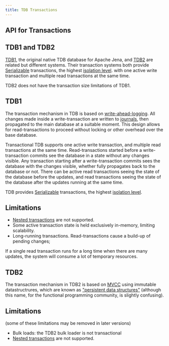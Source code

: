 ```yaml
---
title: TDB Transactions
---
```


## API for Transactions

## TDB1 and TDB2

[TDB1](/documentation/tdb), the original native TDB database for Apache
Jena, and [TDB2](documentation/tdb2) are related but different systems.
Their transaction systems both provide
[Serializable](http://en.wikipedia.org/wiki/Isolation_%28database_systems%29#SERIALIZABLE)
transactions, the highest
[isolation level](http://en.wikipedia.org/wiki/Isolation_%28database_systems%29).
with one active write transaction and multiple read
transactions at the same time.

TDB2 does not have the transaction size limitations of TDB1.

## TDB1

The transaction mechanism in TDB is based on
[write-ahead-logging](http://en.wikipedia.org/wiki/Write-ahead_logging).
All changes made inside a write-transaction are written to
[journals](http://en.wikipedia.org/wiki/Journaling_file_system),
then propagated to the main database at a suitable moment. This
design allows for read-transactions to proceed without locking or
other overhead over the base database.

Transactional TDB supports one active write transaction, and
multiple read transactions at the same time. Read-transactions
started before a write-transaction commits see the database in a
state without any changes visible. Any transaction starting after a
write-transaction commits sees the database with the changes
visible, whether fully propagates back to the database or not.
There can be active read transactions seeing the state of the
database before the updates, and read transactions seeing the state
of the database after the updates running at the same time.

TDB provides
[Serializable](http://en.wikipedia.org/wiki/Isolation_%28database_systems%29#SERIALIZABLE)
transactions, the highest
[isolation level](http://en.wikipedia.org/wiki/Isolation_%28database_systems%29).

## Limitations

-   [Nested transactions](http://en.wikipedia.org/wiki/Nested_transaction) are not supported.
-   Some active transaction state is held exclusively in-memory,
    limiting scalability.
-   Long-running transactions. Read-transactions cause a build-up
    of pending changes;

If a single read transaction runs for a long time when there are
many updates, the system will consume a lot of temporary
resources.

## TDB2

The transaction mechanism in TDB2 is based on
[MVCC](https://en.wikipedia.org/wiki/Multiversion_concurrency_control)
using immutable datastructrures, which are known as ["persistent data
structures"](https://en.wikipedia.org/wiki/Persistent_data_structure)
(although this name, for the functional programming community, is
slightly confusing).

## Limitations

(some of these limitations may be removed in later versions)

-   Bulk loads: the TDB2 bulk loader is not transactional
-   [Nested transactions](http://en.wikipedia.org/wiki/Nested_transaction) are not supported.
